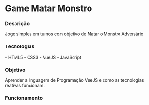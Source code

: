 
# Game Matar Monstro

<h3>Descrição</h3>
Jogo simples em turnos com objetivo de Matar o Monstro Adversário

<h3>Tecnologias</h3>
- HTML5
- CSS3
- VueJS
- JavaScript

<h3>Objetivo</h3>
Aprender a linguagem de Programação VueJS e como as tecnologias reativas funcionam.

<h3>Funcionamento</h3>